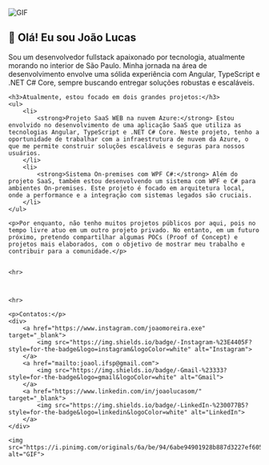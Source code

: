 <img src="https://nextshark.com/wp-content/uploads/2018/01/007.gif" alt="GIF">
   
   <h2>👋 Olá! Eu sou João Lucas</h2>
    <p>Sou um desenvolvedor fullstack apaixonado por tecnologia, atualmente morando no interior de São Paulo. Minha jornada na área de desenvolvimento envolve uma sólida experiência com Angular, TypeScript e .NET C# Core, sempre buscando entregar soluções robustas e escaláveis.</p>

    <h3>Atualmente, estou focado em dois grandes projetos:</h3>
    <ul>
        <li>
            <strong>Projeto SaaS WEB na nuvem Azure:</strong> Estou envolvido no desenvolvimento de uma aplicação SaaS que utiliza as tecnologias Angular, TypeScript e .NET C# Core. Neste projeto, tenho a oportunidade de trabalhar com a infraestrutura de nuvem da Azure, o que me permite construir soluções escaláveis e seguras para nossos usuários.
        </li>
        <li>
            <strong>Sistema On-premises com WPF C#:</strong> Além do projeto SaaS, também estou desenvolvendo um sistema com WPF e C# para ambientes On-premises. Este projeto é focado em arquitetura local, onde a performance e a integração com sistemas legados são cruciais.
        </li>
    </ul>

    <p>Por enquanto, não tenho muitos projetos públicos por aqui, pois no tempo livre atuo em um outro projeto privado. No entanto, em um futuro próximo, pretendo compartilhar algumas POCs (Proof of Concept) e projetos mais elaborados, com o objetivo de mostrar meu trabalho e contribuir para a comunidade.</p>


    <hr>



    <hr>

    <p>Contatos:</p>
    <div>
        <a href="https://www.instagram.com/joaomoreira.exe" target="_blank">
            <img src="https://img.shields.io/badge/-Instagram-%23E4405F?style=for-the-badge&logo=instagram&logoColor=white" alt="Instagram">
        </a>
        <a href="mailto:joaol.ifsp@gmail.com">
            <img src="https://img.shields.io/badge/-Gmail-%23333?style=for-the-badge&logo=gmail&logoColor=white" alt="Gmail">
        </a>
        <a href="https://www.linkedin.com/in/joaolucasom/" target="_blank">
            <img src="https://img.shields.io/badge/-LinkedIn-%230077B5?style=for-the-badge&logo=linkedin&logoColor=white" alt="LinkedIn">
        </a>
    </div>

    <img src="https://i.pinimg.com/originals/6a/be/94/6abe94901928b887d3227ef605969a09.gif" alt="GIF">
